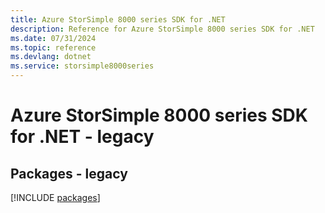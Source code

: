 ```yaml
---
title: Azure StorSimple 8000 series SDK for .NET
description: Reference for Azure StorSimple 8000 series SDK for .NET
ms.date: 07/31/2024
ms.topic: reference
ms.devlang: dotnet
ms.service: storsimple8000series
---
```

# Azure StorSimple 8000 series SDK for .NET - legacy
## Packages - legacy
[!INCLUDE [packages](storsimple-8000-series-index.md)]
